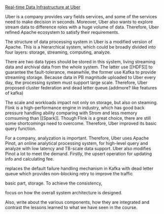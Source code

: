 [Real-time Data Infrastructure at Uber](https://dl.acm.org/doi/10.1145/3448016.3457552)

Uber is a company provides vary fields services, and some of the services need to make decision in seconds. Moreover, Uber also wants to explore stream data to difference roles with a huge volume of data. Therefore, Uber refined Apache ecosystem to satisfy their requirements.

The structure of data processing system in Uber is a modified version of Apache. This is a hierarchical system, which could be broadly divided into four layers: storage, streaming, computing, analyze. 

There are two data types should be stored in this system, living streaming data and archival data from the whole system. The latter use [[HDFS]] to guarantee the fault-tolerance, meanwhile, the former use Kafka to provide streaming storage. Because data in PB magnitude uploaded to Uber every day, the processing system must support large scale. Therefore, Uber proposed cluster federation and dead letter queue.(addmore? like features of kafka)

The scale and workloads impact not only on storage, but also on steaming. Flink is a high-performance engine in industry, which has good back pressure handling ability comparing with Strom and less memory comsuming than [[Spark]]. Though Flink is a great choice, there are still some shortcomings need to overcome. Therefore, Uber improved its basic query function.

For a company, analyzation is important. Therefore, Uber uses Apache Pinot, an online analytical processing system, for high-level query and analyze with low latency and TB-scale data support.  Uber also modifies Pinot a lot to meet the demand. Firstly, the upsert operation for updating info and calculating fee.


replaces the default failure handling mechanism in Kafka with dead letter queue which provides non-blocking retry to improve the traffic 

basic part, storage. To achieve the consistency, 

focus on how the overall system architecture is designed.   



Also, write about the various components, how they are integrated and contrast the lessons learned to what we have seen in the course.